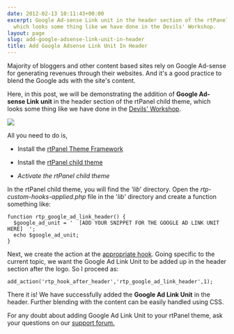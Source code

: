 ```yaml
---
date: 2012-02-13 10:11:43+00:00
excerpt: Google Ad-sense Link unit in the header section of the rtPanel child theme,
  which looks some thing like we have done in the Devils' Workshop.
layout: page
slug: add-google-adsense-link-unit-in-header
title: Add Google Adsense Link Unit In Header
---
```


Majority of bloggers and other content based sites rely on Google Ad-sense for generating revenues through their websites. And it's a good practice to blend the Google ads with the site's content.

Here, in this post, we will be demonstrating the addition of **Google Ad-sense Link unit** in the header section of the rtPanel child theme, which looks some thing like we have done in the [Devils' Workshop](http://devilsworkshop.org/).

[![](https://rtcamp.com/wp-content/uploads/2012/02/Google-Adsense1.png)](https://rtcamp.com/wp-content/uploads/2012/02/Google-Adsense1.png)

All you need to do is,



	
  * Install the [rtPanel Theme Framework](http://wordpress.org/extend/themes/download/rtpanel.2.0.8.zip)

	
  * Install the [rtPanel child theme](https://github.com/rtCamp/rtpanel-child-theme/downloads)

	
  * _Activate the rtPanel child theme_


In the rtPanel child theme, you will find the _'lib_' directory. Open the _rtp-custom-hooks-applied.php_ file in the '_lib_' directory and create a function something like:

    
    function rtp_google_ad_link_header() {
      $google_ad_unit = '  [ADD YOUR SNIPPET FOR THE GOOGLE AD LINK UNIT HERE]  ';
      echo $google_ad_unit;
    }


Next, we create the action at the [appropriate hook](https://rtcamp.com/rtpanel/docs/developer/). Going specific to the current topic, we want the Google Ad Link Unit to be added up in the header section after the logo. So I proceed as:

    
    add_action('rtp_hook_after_header','rtp_google_ad_link_header',1);


There it is! We have successfully added the **Google Ad Link Unit** in the header. Further blending with the content can be easily handled using CSS.

For any doubt about adding Google Ad Link Unit to your rtPanel theme, ask your questions on our [support forum.](https://rtcamp.com/support/forum/rtpanel/forum/user/)


